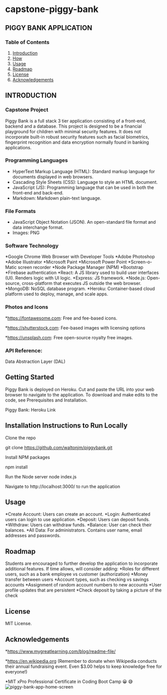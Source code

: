 # capstone-piggy-bank
## PIGGY BANK APPLICATION
### Table of Contents
1. [Introduction](##Introduction)
2. [How](##How)
3. [Usage](##Usage)
3. [Roadmap](##Roadmap)
4. [License](##License)
5. [Acknowledgements](##Acknowledgements)

## INTRODUCTION

### Capstone Project
Piggy Bank is a full stack 3 tier application consisting of a front-end, backend and a database. This project is designed to be a financial playground for children with minimal security features. It does not incorporate built-in robust security features such as facial biometrics, fingerprint recognition and data encryption normally found in banking applications. 

### Programming Languages
* HyperText Markup Language (HTML): Standard markup language for documents displayed in web browsers.
* Cascading Style Sheets (CSS): Language to style an HTML document.
* JavaScript (JS): Programming language that can be used in both the front-end and back-end.
* Markdown: Markdown plain-text language.

### File Formats
* JavaScript Object Notation (JSON). An open-standard file format and data interchange format.
* Images: PNG

### Software Technology
*Google Chrome Web Browser with Developer Tools
*Adobe Photoshop
*Adobe Illustrator
*Microsoft Paint
*Microsoft Power Point
*Screen-o-Matic screen recorder
*Node Package Manager (NPM)
*Bootstrap
*Firebase authentication
*React: A JS library used to build user interfaces (UI). Renders logic with UI logic.
*Express: JS framework.
*Node.js: Open-source, cross-platform that executes JS outside the web browser.
*MongoDB: NoSQL database program. 
*Heroku: Container-based cloud platform used to deploy, manage, and scale apps. 

### Photos and Icons
*https://fontawesome.com: Free and fee-based icons.

*https://shutterstock.com: Fee-based images with licensing options

*https://unsplash.com: Free open-source royalty free images.

### API Reference: 
Data Abstraction Layer (DAL)

## Getting Started
Piggy Bank is deployed on Heroku. Cut and paste the URL into your web browser to navigate to the application. To download and make edits to the code, see Prerequisites and Installation.

Piggy Bank: Heroku Link 

## Installation Instructions to Run Locally

Clone the repo

git clone https://github.com/waltonjm/piggybank.git

Install NPM packages

npm install

Run the Node server
	node index.js

Navigate to http://localhost:3000/ to run the application

## Usage
*Create Account: Users can create an account.
*Login: Authenticated users can login to use application.
*Deposit: Users can deposit funds.
*Withdraw: Users can withdraw funds.
*Balance: User can check their balances.
*All Data: For administrators. Contains user name, email addresses and passwords. 

## Roadmap
Students are encouraged to further develop the application to incorporate additional features. If time allows, will consider adding:
*Roles for different users, such as a bank employee vs customer (authorization)
*Money transfer between users
*Account types, such as checking vs savings accounts
*Assignment of random account numbers to new accounts
*User profile updates that are persistent
*Check deposit by taking a picture of the check

## License
MIT License.

## Acknowledgements
*https://www.mygreatlearning.com/blog/readme-file/

*https://en.wikipedia.org (Remember to donate when Wikipedia conducts their annual fundraising event. Even $3.00 helps to keep knowledge free for everyone!)

*MIT xPro Professional Certificate in Coding Boot Camp
:grinning: :sweat_smile:
![piggy-bank-app-home-screen](https://user-images.githubusercontent.com/99291782/175390250-7c9351de-516e-4a40-973c-81f8e44fda82.png)


